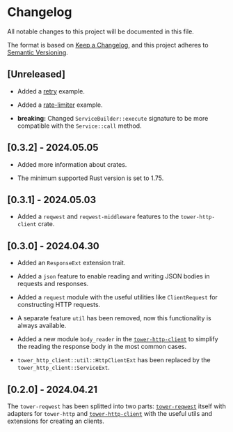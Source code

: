 # Changelog

All notable changes to this project will be documented in this file.

The format is based on [Keep a Changelog](https://keepachangelog.com/en/1.1.0/),
and this project adheres to
[Semantic Versioning](https://semver.org/spec/v2.0.0.html).

## [Unreleased]

- Added a [retry](tower-http-client/examples/retry.rs) example.

- Added a [rate-limiter](tower-http-client/examples/rate_limiter.rs) example.

- **breaking:** Changed `ServiceBuilder::execute` signature to be more
  compatible with the `Service::call` method.

## [0.3.2] - 2024.05.05

- Added more information about crates.

- The minimum supported Rust version is set to 1.75.

## [0.3.1] - 2024.05.03

- Added a `reqwest` and `reqwest-middleware` features to the `tower-http-client`
  crate.

## [0.3.0] - 2024.04.30

- Added an `ResponseExt` extension trait.

- Added a `json` feature to enable reading and writing JSON bodies in requests
  and responses.

- Added a `request` module with the useful utilities like `ClientRequest` for
  constructing HTTP requests.

- A separate feature `util` has been removed, now this functionality is always
  available.

- Added a new module `body_reader` in the [`tower-http-client`] to simplify the
  reading the response body in the most common cases.

- `tower_http_client::util::HttpClientExt` has been replaced by the
  `tower_http_client::ServiceExt`.

## [0.2.0] - 2024.04.21

The `tower-reqwest` has been splitted into two parts: [`tower-reqwest`] itself
with adapters for `tower-http` and [`tower-http-client`] with the useful utils
and extensions for creating an clients.

[`tower-http-client`]: tower-reqwest
[`tower-reqwest`]: tower-http-client
